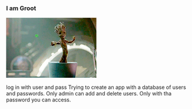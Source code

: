 ### I am Groot
![](source.gif)
                 
                            
log in with user and pass
Trying to create an app with a database of users and passwords.
Only admin can add and delete users.
Only with tha password you can access.
